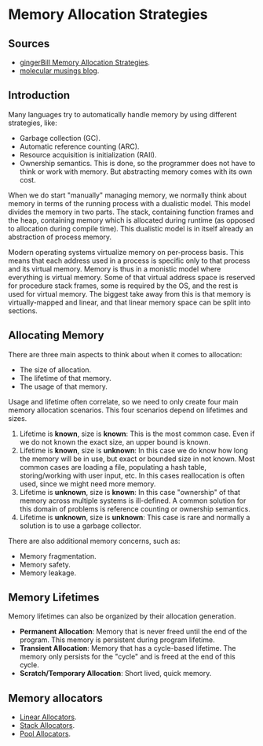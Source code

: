 # Memory Allocation Strategies

## Sources

- [gingerBill Memory Allocation Strategies](https://www.gingerbill.org/series/memory-allocation-strategies/).
- [molecular musings blog](https://blog.molecular-matters.com/).

## Introduction

Many languages try to automatically handle memory by using different strategies, like:

- Garbage collection (GC).
- Automatic reference counting (ARC).
- Resource acquisition is initialization (RAII).
- Ownership semantics.
This is done, so the programmer does not have to think or work with memory. But abstracting memory comes with its own cost.

When we do start "manually" managing memory, we normally think about memory in terms of the running process with a dualistic model. This model divides the
memory in two parts. The stack, containing function frames and the heap, containing memory which is allocated during runtime (as opposed to allocation during compile time).
This dualistic model is in itself already an abstraction of process memory.

Modern operating systems virtualize memory on per-process basis. This means that each address used in a process is specific only to that process and its virtual memory.
Memory is thus in a monistic model where everything is virtual memory. Some of that virtual address space is reserved for procedure stack frames, some is required by the OS,
and the rest is used for virtual memory. The biggest take away from this is that memory is virtually-mapped and linear, and that linear memory space can be split into sections.

## Allocating Memory

There are three main aspects to think about when it comes to allocation:

- The size of allocation.
- The lifetime of that memory.
- The usage of that memory.

Usage and lifetime often correlate, so we need to only create four main memory allocation scenarios. This four scenarios depend on lifetimes and sizes.

1. Lifetime is **known**, size is **known**: This is the most common case. Even if we do not known the exact size, an upper bound is known.
2. Lifetime is **known**, size is **unknown**: In this case we do know how long the memory will be in use, but exact or bounded size in not known. Most common cases
are loading a file, populating a hash table, storing/working with user input, etc. In this cases reallocation is often used, since we might need more memory.
3. Lifetime is **unknown**, size is **known**: In this case "ownership" of that memory across multiple systems is ill-defined. A common solution for this domain of problems
is reference counting or ownership semantics.
4. Lifetime is **unknown**, size is **unknown**: This case is rare and normally a solution is to use a garbage collector.

There are also additional memory concerns, such as:

- Memory fragmentation.
- Memory safety.
- Memory leakage.

## Memory Lifetimes

Memory lifetimes can also be organized by their allocation generation.

- **Permanent Allocation**: Memory that is never freed until the end of the program. This memory is persistent during program lifetime.
- **Transient Allocation**: Memory that has a cycle-based lifetime. The memory only persists for the "cycle" and is freed at the end of this cycle.
- **Scratch/Temporary Allocation**: Short lived, quick memory.


## Memory allocators

- [Linear Allocators](./lin-alloc.md).
- [Stack Allocators](./stack-alloc.md).
- [Pool Allocators](./pool-alloc.md).
